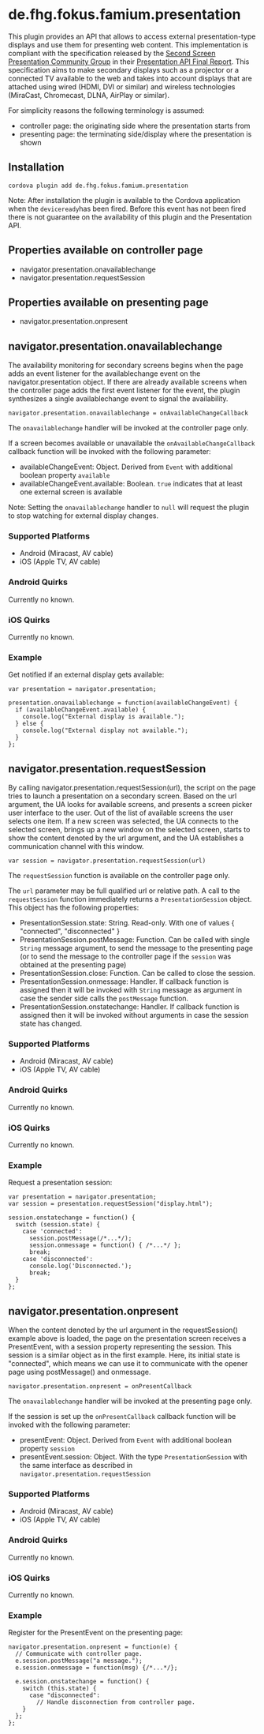 <!---
/*
 * Copyright 2014 Fraunhofer FOKUS
 *
 * Licensed under the Apache License, Version 2.0 (the "License");
 * you may not use this file except in compliance with the License.
 * You may obtain a copy of the License at
 *
 *     http://www.apache.org/licenses/LICENSE-2.0
 *
 * Unless required by applicable law or agreed to in writing, software
 * distributed under the License is distributed on an "AS IS" BASIS,
 * WITHOUT WARRANTIES OR CONDITIONS OF ANY KIND, either express or implied.
 * See the License for the specific language governing permissions and
 * limitations under the License.
 *
 * AUTHORS: Louay Bassbouss <louay.bassbouss@fokus.fraunhofer.de>
 *          Martin Lasak <martin.lasak@fokus.fraunhofer.de>
 */
-->

# de.fhg.fokus.famium.presentation

This plugin provides an API that allows to access external presentation-type
displays and use them for presenting web content. This implementation is
compliant with the specification released by the
[Second Screen Presentation Community Group](http://www.w3.org/community/webscreens/)
in their
[Presentation API Final Report](http://www.w3.org/2014/secondscreen/presentation-api/20140721/).
This specification aims to make secondary displays such as a projector
or a connected TV available to the web and takes into account displays that
are attached using wired (HDMI, DVI or similar) and
wireless technologies (MiraCast, Chromecast, DLNA, AirPlay or similar).

For simplicity reasons the following terminology is assumed:

* controller page: the originating side where the presentation starts from
* presenting page: the terminating side/display where the presentation is shown

## Installation

    cordova plugin add de.fhg.fokus.famium.presentation

Note: After installation the plugin is available to the Cordova application
when the ```deviceready```has been fired. Before this event has not been fired there is not guarantee on the availability of this plugin and the Presentation API.

## Properties available on controller page

- navigator.presentation.onavailablechange
- navigator.presentation.requestSession

## Properties available on presenting page

- navigator.presentation.onpresent

## navigator.presentation.onavailablechange

The availability monitoring for secondary screens begins when the page adds an event listener for the availablechange event on the navigator.presentation object. If there are already available screens when the controller page adds the first event listener for the event, the plugin synthesizes a single availablechange event to signal the availability.

    navigator.presentation.onavailablechange = onAvailableChangeCallback

The ```onavailablechange``` handler will be invoked at the controller page only.

If a screen becomes available or unavailable the ```onAvailableChangeCallback``` callback function will be invoked with the following parameter:

* availableChangeEvent: Object. Derived from ```Event``` with additional boolean property ```available```
* availableChangeEvent.available: Boolean. ```true``` indicates that at least one external screen is available

Note: Setting the ```onavailablechange``` handler to ```null``` will request the plugin to stop watching for external display changes.

### Supported Platforms

- Android (Miracast, AV cable)
- iOS (Apple TV, AV cable)

### Android Quirks

Currently no known.

### iOS Quirks

Currently no known.

### Example

Get notified if an external display gets available:

    var presentation = navigator.presentation;

    presentation.onavailablechange = function(availableChangeEvent) {
      if (availableChangeEvent.available) {
        console.log("External display is available.");
      } else {
        console.log("External display not available.");
      }
    };


## navigator.presentation.requestSession

By calling navigator.presentation.requestSession(url), the script on the page tries to launch <!--or resume -->a presentation on a secondary screen. Based on the url argument, the UA looks for <!--existing sessions and -->available screens, and presents a screen picker user interface to the user. Out of the list of <!--existing sessions or -->available screens the user selects one item. <!--If an existing session was selected, the session is resumed by establishing a communication channel. -->If a new screen was selected, the UA connects to the selected screen, brings up a new window on the selected screen, starts to show the content denoted by the url argument, and the UA establishes a communication channel with this window.

    var session = navigator.presentation.requestSession(url)

The ```requestSession``` function is available on the controller page only. 

The ```url``` parameter may be full qualified url or relative path.  A call to the ```requestSession``` function immediately returns a ```PresentationSession``` object. This object has the following properties:

* PresentationSession.state: String. Read-only. With one of values { "connected", "disconnected" <!--/*, "resumed" */--> }
* PresentationSession.postMessage: Function. Can be called with single ```String``` message argument, to send the message to the presenting page (or to send the message to the controller page if the ```session``` was obtained at the presenting page)
* PresentationSession.close: Function. Can be called to close the session.
* PresentationSession.onmessage: Handler. If callback function is assigned then it will be invoked with ```String``` message as argument in case the sender side calls the ```postMessage``` function.
* PresentationSession.onstatechange: Handler. If callback function is assigned then it will be invoked without arguments in case the session state has changed.

### Supported Platforms

- Android (Miracast, AV cable)
- iOS (Apple TV, AV cable)

### Android Quirks

Currently no known.

### iOS Quirks

Currently no known.

### Example

Request a presentation session:

    var presentation = navigator.presentation;
    var session = presentation.requestSession("display.html");
    
    session.onstatechange = function() {
      switch (session.state) {
        case 'connected':
          session.postMessage(/*...*/);
          session.onmessage = function() { /*...*/ };
          break;
        case 'disconnected':
          console.log('Disconnected.');
          break;
      }
    };

## navigator.presentation.onpresent

When the content denoted by the url argument in the requestSession() example above is loaded, the page on the presentation screen receives a PresentEvent, with a session property representing the session. This session is a similar object as in the first example. Here, its initial state is "connected", which means we can use it to communicate with the opener page using postMessage() and onmessage.

    navigator.presentation.onpresent = onPresentCallback

The ```onavailablechange``` handler will be invoked at the presenting page only.

If the session is set up the ```onPresentCallback``` callback function will be invoked with the following parameter:

* presentEvent: Object. Derived from ```Event``` with additional boolean property ```session``` 
* presentEvent.session: Object. With the type ```PresentationSession``` with the same interface as described in ```navigator.presentation.requestSession```

### Supported Platforms

- Android (Miracast, AV cable)
- iOS (Apple TV, AV cable)

### Android Quirks

Currently no known.

### iOS Quirks

Currently no known.

### Example

Register for the PresentEvent on the presenting page:

    navigator.presentation.onpresent = function(e) {
      // Communicate with controller page.
      e.session.postMessage("a message.");
      e.session.onmessage = function(msg) {/*...*/};

      e.session.onstatechange = function() {
        switch (this.state) {
          case "disconnected":
            // Handle disconnection from controller page.
        }
      };
    };


